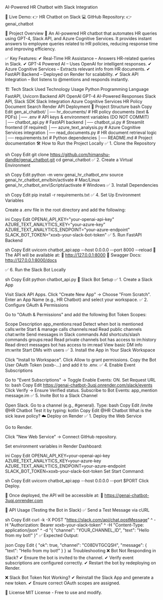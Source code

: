 AI-Powered HR Chatbot with Slack Integration

🔗 Live Demo: 👉 HR Chatbot on Slack
💻 GitHub Repository: 👉 genai_chatbot

📌 Project Overview
🚀 An AI-powered HR chatbot that automates HR queries using GPT-4, Slack API, and Azure Cognitive Services. It provides instant answers to employee queries related to HR policies, reducing response time and improving efficiency.

✅ Key Features:
✔ Real-Time HR Assistance – Answers HR-related queries in Slack.
✔ GPT-4 Powered AI – Uses OpenAI for intelligent responses.
✔ Azure Cognitive Services – Extracts relevant info from HR documents.
✔ FastAPI Backend – Deployed on Render for scalability.
✔ Slack API Integration – Bot listens to @mentions and responds instantly.

🏗 Tech Stack Used
Technology	Usage
Python	Programming Language
FastAPI, Uvicorn	Backend API
OpenAI GPT-4	AI-Powered Responses
Slack API, Slack SDK	Slack Integration
Azure Cognitive Services	HR Policy Document Search
Render	API Deployment
📂 Project Structure
bash
Copy
Edit
gen_ai_chatbot/
│── hr_documents/            # HR policy documents (text & PDFs)
│── .env                     # API keys & environment variables (DO NOT COMMIT)
│── chatbot_api.py           # FastAPI backend
│── chatbot_ui.py            # Streamlit frontend (if required)
│── azure_text_analysis.py   # Azure Cognitive Services integration
│── read_documents.py        # HR document retrieval logic
│── requirements.txt         # Python dependencies
│── README.md                # Project documentation
🛠 How to Run the Project Locally
✅ 1. Clone the Repository

sh
Copy
Edit
git clone https://github.com/himanshu-dandle/genai_chatbot.git
cd genai_chatbot
✅ 2. Create a Virtual Environment

sh
Copy
Edit
python -m venv genai_hr_chatbot_env
source genai_hr_chatbot_env/bin/activate  # Mac/Linux
genai_hr_chatbot_env\Scripts\activate    # Windows
✅ 3. Install Dependencies

sh
Copy
Edit
pip install -r requirements.txt
✅ 4. Set Up Environment Variables

Create a .env file in the root directory and add the following:

ini
Copy
Edit
OPENAI_API_KEY="your-openai-api-key"
AZURE_TEXT_ANALYTICS_KEY="your-azure-key"
AZURE_TEXT_ANALYTICS_ENDPOINT="your-azure-endpoint"
SLACK_BOT_TOKEN="xoxb-your-slack-bot-token"
✅ 5. Run FastAPI Backend

sh
Copy
Edit
uvicorn chatbot_api:app --host 0.0.0.0 --port 8000 --reload
📍 The API will be available at:
🔹 http://127.0.0.1:8000
🔹 Swagger Docs: http://127.0.0.1:8000/docs

✅ 6. Run the Slack Bot Locally

sh
Copy
Edit
python chatbot_api.py
🔗 Slack Bot Setup
✅ 1. Create a Slack App

Visit Slack API Apps.
Click "Create New App" → Choose "From Scratch".
Enter an App Name (e.g., HR Chatbot) and select your workspace.
✅ 2. Configure OAuth & Permissions

Go to "OAuth & Permissions" and add the following Bot Token Scopes:

Scope	Description
app_mentions:read	Detect when bot is mentioned
calls:write	Start & manage calls
channels:read	Read public channels
chat:write	Send messages in Slack
commands	Add shortcuts/slash commands
groups:read	Read private channels bot has access to
im:history	Read direct messages bot has access to
im:read	View basic DM info
im:write	Start DMs with users
✅ 3. Install the App in Your Slack Workspace

Click "Install to Workspace".
Click Allow to grant permissions.
Copy the Bot User OAuth Token (xoxb-...) and add it to .env.
✅ 4. Enable Event Subscriptions

Go to "Event Subscriptions" → Toggle Enable Events: ON.
Set Request URL to:
bash
Copy
Edit
https://genai-chatbot-3uqj.onrender.com/slack/events
Click Verify → Ensure Verified status.
Subscribe to Bot Events:
app_mention
message.im
✅ 5. Invite Bot to a Slack Channel

Open Slack.
Go to a channel (e.g., #general).
Type:
bash
Copy
Edit
/invite @HR Chatbot
Test it by typing:
kotlin
Copy
Edit
@HR Chatbot What is the sick leave policy?
☁️ Deploy on Render
✅ 1. Deploy the Web Service

Go to Render.

Click "New Web Service" → Connect GitHub repository.

Set environment variables in Render Dashboard:

ini
Copy
Edit
OPENAI_API_KEY=your-openai-api-key
AZURE_TEXT_ANALYTICS_KEY=your-azure-key
AZURE_TEXT_ANALYTICS_ENDPOINT=your-azure-endpoint
SLACK_BOT_TOKEN=xoxb-your-slack-bot-token
Set Start Command:

sh
Copy
Edit
uvicorn chatbot_api:app --host 0.0.0.0 --port $PORT
Click Deploy.

📍 Once deployed, the API will be accessible at:
🔗 https://genai-chatbot-3uqj.onrender.com

🔌 API Usage (Testing the Bot in Slack)
✅ Send a Test Message via cURL

sh
Copy
Edit
curl -k -X POST "https://slack.com/api/chat.postMessage" ^
-H "Authorization: Bearer xoxb-your-slack-token" ^
-H "Content-Type: application/json" ^
-d "{ \"channel\": \"YOUR_CHANNEL_ID\", \"text\": \"Hello from my bot!\" }"
✅ Expected Output:

json
Copy
Edit
{ "ok": true, "channel": "C08DVTGCQSH", "message": { "text": "Hello from my bot!" } }
📊 Troubleshooting
❌ Bot Not Responding in Slack?
✔ Ensure the bot is invited to the channel.
✔ Verify event subscriptions are configured correctly.
✔ Restart the bot by redeploying on Render.

❌ Slack Bot Token Not Working?
✔ Reinstall the Slack App and generate a new token.
✔ Ensure correct OAuth scopes are assigned.

📜 License
MIT License - Free to use and modify.

